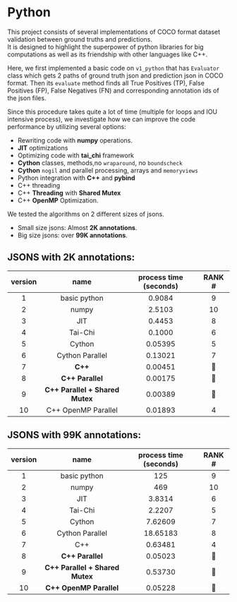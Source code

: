 # Python

This project consists of several implementations of COCO format dataset validation
between ground truths and predictions.\
It is designed to highlight the superpower of python libraries for big
computations as well as its friendship with other languages like C++.

Here, we first implemented a basic code on `v1_python` that has `Evaluator` class which
gets 2 paths of ground truth json and prediction json in COCO format. Then its `evaluate`
method finds all True Positives (TP), False Positives (FP), False Negatives (FN) and
corresponding annotation ids of the json files.

Since this procedure takes quite a lot of time (multiple for loops and IOU intensive
process), we investigate how we can improve the code performance by utilizing several
options:

- Rewriting code with **numpy** operations.
- **JIT** optimizations
- Optimizing code with **tai_chi** framework
- **Cython** classes, methods,no `wraparound`, no `boundscheck`
- **Cython** `nogil` and parallel processing, arrays and `memoryviews`
- Python integration with **C++** and **pybind**
- C++ threading
- C++ **Threading** with **Shared Mutex**
- C++ **OpenMP** Optimization.

We tested the algorithms on 2 different sizes of jsons.

- Small size jsons: Almost **2K annotations**.
- Big size jsons: over **99K annotations**.

## JSONS with 2K annotations:

| version |              name               | process time (seconds) |      RANK #       |
|:-------:|:-------------------------------:|:----------------------:|:-----------------:|
|    1    |          basic python           |         0.9084         |         9         |
|    2    |              numpy              |         2.5103         |        10         |
|    3    |               JIT               |         0.4453         |         8         |
|    4    |             Tai-Chi             |         0.1000         |         6         |
|    5    |             Cython              |        0.05395         |         5         |
|    6    |         Cython Parallel         |        0.13021         |         7         |
|    7    |             **C++**             |        0.00451         | :3rd_place_medal: |
|    8    |        **C++ Parallel**         |        0.00175         | :1st_place_medal: |
|    9    | **C++ Parallel + Shared Mutex** |        0.00389         | :2nd_place_medal: |
|   10    |       C++ OpenMP Parallel       |        0.01893         |         4         |

## JSONS with 99K annotations:

| version |              name               | process time (seconds) |      RANK #       |
|:-------:|:-------------------------------:|:----------------------:|:-----------------:|
|    1    |          basic python           |          125           |         9         |
|    2    |              numpy              |          469           |        10         |
|    3    |               JIT               |         3.8314         |         6         |
|    4    |             Tai-Chi             |         2.2207         |         5         |
|    5    |             Cython              |        7.62609         |         7         |
|    6    |         Cython Parallel         |        18.65183        |         8         |
|    7    |               C++               |        0.63481         |         4         |
|    8    |        **C++ Parallel**         |        0.05023         | :1st_place_medal: |
|    9    | **C++ Parallel + Shared Mutex** |        0.53730         | :3rd_place_medal: |
|   10    |     **C++ OpenMP Parallel**     |        0.05228         | :2nd_place_medal: |


